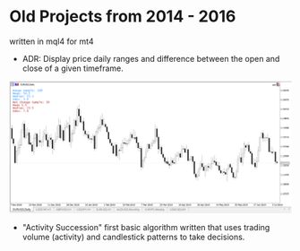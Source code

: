 # Old Projects from 2014 - 2016 
written in mql4 for mt4
- ADR: Display price daily ranges and difference between the open and close of a given timeframe.

![screenshot](https://github.com/V-Mitch/metatrader-projects/blob/master/example_adr.PNG?raw=true)

- "Activity Succession" first basic algorithm written that uses trading volume (activity) and candlestick patterns to take decisions. 

